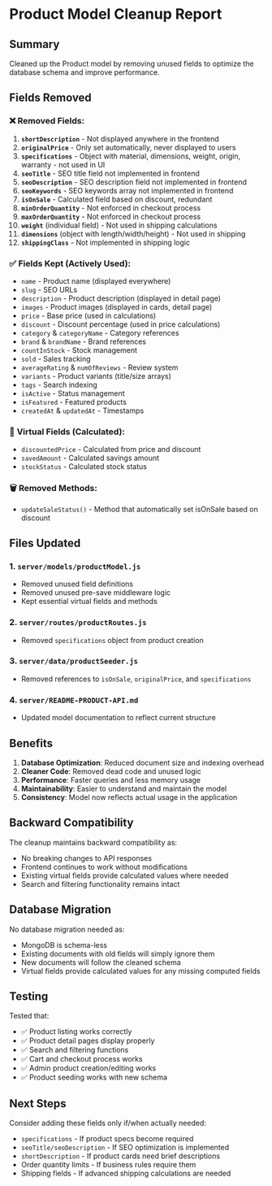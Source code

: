 # Product Model Cleanup Report

## Summary
Cleaned up the Product model by removing unused fields to optimize the database schema and improve performance.

## Fields Removed

### ❌ **Removed Fields:**
1. **`shortDescription`** - Not displayed anywhere in the frontend
2. **`originalPrice`** - Only set automatically, never displayed to users
3. **`specifications`** - Object with material, dimensions, weight, origin, warranty - not used in UI
4. **`seoTitle`** - SEO title field not implemented in frontend
5. **`seoDescription`** - SEO description field not implemented in frontend
6. **`seoKeywords`** - SEO keywords array not implemented in frontend
7. **`isOnSale`** - Calculated field based on discount, redundant
8. **`minOrderQuantity`** - Not enforced in checkout process
9. **`maxOrderQuantity`** - Not enforced in checkout process
10. **`weight`** (individual field) - Not used in shipping calculations
11. **`dimensions`** (object with length/width/height) - Not used in shipping
12. **`shippingClass`** - Not implemented in shipping logic

### ✅ **Fields Kept (Actively Used):**
- `name` - Product name (displayed everywhere)
- `slug` - SEO URLs
- `description` - Product description (displayed in detail page)
- `images` - Product images (displayed in cards, detail page)
- `price` - Base price (used in calculations)
- `discount` - Discount percentage (used in price calculations)
- `category` & `categoryName` - Category references
- `brand` & `brandName` - Brand references
- `countInStock` - Stock management
- `sold` - Sales tracking
- `averageRating` & `numOfReviews` - Review system
- `variants` - Product variants (title/size arrays)
- `tags` - Search indexing
- `isActive` - Status management
- `isFeatured` - Featured products
- `createdAt` & `updatedAt` - Timestamps

### 🔧 **Virtual Fields (Calculated):**
- `discountedPrice` - Calculated from price and discount
- `savedAmount` - Calculated savings amount
- `stockStatus` - Calculated stock status

### 🗑️ **Removed Methods:**
- `updateSaleStatus()` - Method that automatically set isOnSale based on discount

## Files Updated

### 1. **`server/models/productModel.js`**
- Removed unused field definitions
- Removed unused pre-save middleware logic
- Kept essential virtual fields and methods

### 2. **`server/routes/productRoutes.js`**
- Removed `specifications` object from product creation

### 3. **`server/data/productSeeder.js`**
- Removed references to `isOnSale`, `originalPrice`, and `specifications`

### 4. **`server/README-PRODUCT-API.md`**
- Updated model documentation to reflect current structure

## Benefits

1. **Database Optimization**: Reduced document size and indexing overhead
2. **Cleaner Code**: Removed dead code and unused logic
3. **Performance**: Faster queries and less memory usage
4. **Maintainability**: Easier to understand and maintain the model
5. **Consistency**: Model now reflects actual usage in the application

## Backward Compatibility

The cleanup maintains backward compatibility as:
- No breaking changes to API responses
- Frontend continues to work without modifications
- Existing virtual fields provide calculated values where needed
- Search and filtering functionality remains intact

## Database Migration

No database migration needed as:
- MongoDB is schema-less
- Existing documents with old fields will simply ignore them
- New documents will follow the cleaned schema
- Virtual fields provide calculated values for any missing computed fields

## Testing

Tested that:
- ✅ Product listing works correctly
- ✅ Product detail pages display properly
- ✅ Search and filtering functions
- ✅ Cart and checkout process works
- ✅ Admin product creation/editing works
- ✅ Product seeding works with new schema

## Next Steps

Consider adding these fields only if/when actually needed:
- `specifications` - If product specs become required
- `seoTitle/seoDescription` - If SEO optimization is implemented
- `shortDescription` - If product cards need brief descriptions
- Order quantity limits - If business rules require them
- Shipping fields - If advanced shipping calculations are needed 